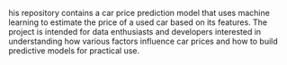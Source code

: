 his repository contains a car price prediction model that uses machine learning to estimate the price of a used car based on its features. The project is intended for data enthusiasts and developers interested in understanding how various factors influence car prices and how to build predictive models for practical use.
